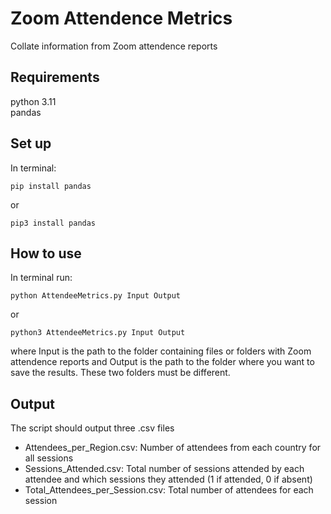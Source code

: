 # Zoom Attendence Metrics
Collate information from Zoom attendence reports

## Requirements
python 3.11\
pandas

## Set up
In terminal:
```
pip install pandas
```
or 
```
pip3 install pandas
```

## How to use
In terminal run:
```
python AttendeeMetrics.py Input Output
```
or
```
python3 AttendeeMetrics.py Input Output
``` 
where Input is the path to the folder containing files or folders with Zoom attendence reports and Output is the path to the folder where you want to save the results. These two folders must be different.

## Output
The script should output three .csv files
- Attendees_per_Region.csv: Number of attendees from each country for all sessions
- Sessions_Attended.csv: Total number of sessions attended by each attendee and which sessions they attended (1 if attended, 0 if absent)
- Total_Attendees_per_Session.csv: Total number of attendees for each session
